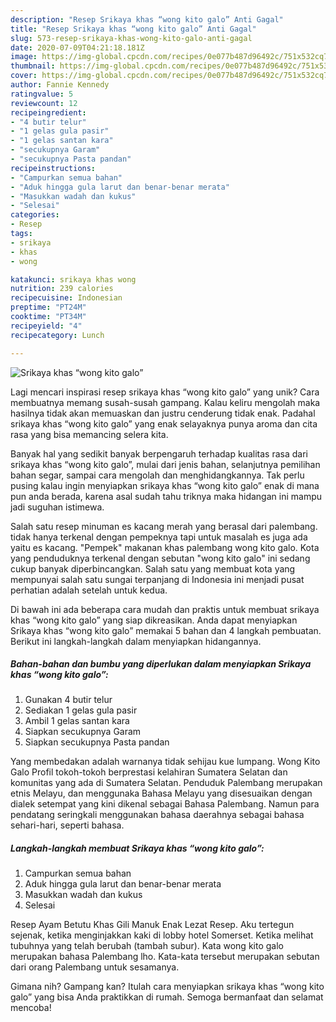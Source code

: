 ```yaml
---
description: "Resep Srikaya khas “wong kito galo” Anti Gagal"
title: "Resep Srikaya khas “wong kito galo” Anti Gagal"
slug: 573-resep-srikaya-khas-wong-kito-galo-anti-gagal
date: 2020-07-09T04:21:18.181Z
image: https://img-global.cpcdn.com/recipes/0e077b487d96492c/751x532cq70/srikaya-khas-wong-kito-galo-foto-resep-utama.jpg
thumbnail: https://img-global.cpcdn.com/recipes/0e077b487d96492c/751x532cq70/srikaya-khas-wong-kito-galo-foto-resep-utama.jpg
cover: https://img-global.cpcdn.com/recipes/0e077b487d96492c/751x532cq70/srikaya-khas-wong-kito-galo-foto-resep-utama.jpg
author: Fannie Kennedy
ratingvalue: 5
reviewcount: 12
recipeingredient:
- "4 butir telur"
- "1 gelas gula pasir"
- "1 gelas santan kara"
- "secukupnya Garam"
- "secukupnya Pasta pandan"
recipeinstructions:
- "Campurkan semua bahan"
- "Aduk hingga gula larut dan benar-benar merata"
- "Masukkan wadah dan kukus"
- "Selesai"
categories:
- Resep
tags:
- srikaya
- khas
- wong

katakunci: srikaya khas wong 
nutrition: 239 calories
recipecuisine: Indonesian
preptime: "PT24M"
cooktime: "PT34M"
recipeyield: "4"
recipecategory: Lunch

---
```



![Srikaya khas “wong kito galo”](https://img-global.cpcdn.com/recipes/0e077b487d96492c/751x532cq70/srikaya-khas-wong-kito-galo-foto-resep-utama.jpg)

Lagi mencari inspirasi resep srikaya khas “wong kito galo” yang unik? Cara membuatnya memang susah-susah gampang. Kalau keliru mengolah maka hasilnya tidak akan memuaskan dan justru cenderung tidak enak. Padahal srikaya khas “wong kito galo” yang enak selayaknya punya aroma dan cita rasa yang bisa memancing selera kita.

Banyak hal yang sedikit banyak berpengaruh terhadap kualitas rasa dari srikaya khas “wong kito galo”, mulai dari jenis bahan, selanjutnya pemilihan bahan segar, sampai cara mengolah dan menghidangkannya. Tak perlu pusing kalau ingin menyiapkan srikaya khas “wong kito galo” enak di mana pun anda berada, karena asal sudah tahu triknya maka hidangan ini mampu jadi suguhan istimewa.

Salah satu resep minuman es kacang merah yang berasal dari palembang. tidak hanya terkenal dengan pempeknya tapi untuk masalah es juga ada yaitu es kacang. &#34;Pempek&#34; makanan khas palembang wong kito galo. Kota yang penduduknya terkenal dengan sebutan &#34;wong kito galo&#34; ini sedang cukup banyak diperbincangkan. Salah satu yang membuat kota yang mempunyai salah satu sungai terpanjang di Indonesia ini menjadi pusat perhatian adalah setelah untuk kedua.


Di bawah ini ada beberapa cara mudah dan praktis untuk membuat srikaya khas “wong kito galo” yang siap dikreasikan. Anda dapat menyiapkan Srikaya khas “wong kito galo” memakai 5 bahan dan 4 langkah pembuatan. Berikut ini langkah-langkah dalam menyiapkan hidangannya.

<!--inarticleads1-->

##### Bahan-bahan dan bumbu yang diperlukan dalam menyiapkan Srikaya khas “wong kito galo”:

1. Gunakan 4 butir telur
1. Sediakan 1 gelas gula pasir
1. Ambil 1 gelas santan kara
1. Siapkan secukupnya Garam
1. Siapkan secukupnya Pasta pandan


Yang membedakan adalah warnanya tidak sehijau kue lumpang. Wong Kito Galo Profil tokoh-tokoh berprestasi kelahiran Sumatera Selatan dan komunitas yang ada di Sumatera Selatan. Penduduk Palembang merupakan etnis Melayu, dan menggunaka Bahasa Melayu yang disesuaikan dengan dialek setempat yang kini dikenal sebagai Bahasa Palembang. Namun para pendatang seringkali menggunakan bahasa daerahnya sebagai bahasa sehari-hari, seperti bahasa. 

<!--inarticleads2-->

##### Langkah-langkah membuat Srikaya khas “wong kito galo”:

1. Campurkan semua bahan
1. Aduk hingga gula larut dan benar-benar merata
1. Masukkan wadah dan kukus
1. Selesai


Resep Ayam Betutu Khas Gili Manuk Enak Lezat Resep. Aku tertegun sejenak, ketika menginjakkan kaki di lobby hotel Somerset. Ketika melihat tubuhnya yang telah berubah (tambah subur). Kata wong kito galo merupakan bahasa Palembang lho. Kata-kata tersebut merupakan sebutan dari orang Palembang untuk sesamanya. 

Gimana nih? Gampang kan? Itulah cara menyiapkan srikaya khas “wong kito galo” yang bisa Anda praktikkan di rumah. Semoga bermanfaat dan selamat mencoba!
